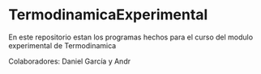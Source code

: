 # TermodinamicaExperimental

En este repositorio estan los programas hechos para el curso del modulo experimental de Termodinamica

Colaboradores: Daniel García y Andr
